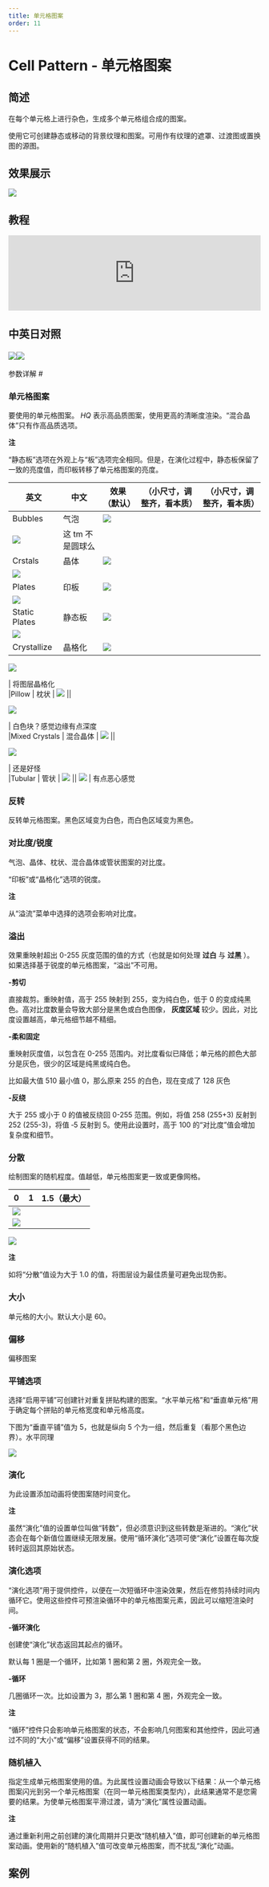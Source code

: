 ```yaml
---
title: 单元格图案
order: 11
---
```


# Cell Pattern - 单元格图案

## 简述

在每个单元格上进行杂色，生成多个单元格组合成的图案。

使用它可创建静态或移动的背景纹理和图案。可用作有纹理的遮罩、过渡图或置换图的源图。

## 效果展示

![](https://cdn.yuelili.com/20211230142734.png)

## 教程

<iframe src="https://player.bilibili.com/player.html?bvid=BV1e34y1X7Vj&page=21&high_quality=1" width="100%" allowfullscreen="allowfullscreen" frameborder="0"></iframe>

## 中英日对照

### ![](https://mir.yuelili.com/user/AE/effects/AE-Effects-Generate-Cell_Pattern.png)![](https://mir.yuelili.com/user/AE/effects/AE-Effects-Generate-Cell_Pattern_cn.png)

参数详解 #

### 单元格图案

要使用的单元格图案。 _HQ_ 表示高品质图案，使用更高的清晰度渲染。“混合晶体”只有作高品质选项。

**注**

“静态板”选项在外观上与“板”选项完全相同。但是，在演化过程中，静态板保留了一致的亮度值，而印板转移了单元格图案的亮度。

| 英文                                            | 中文             | 效果（默认）                                    | （小尺寸，调整齐，看本质） | （小尺寸，调整齐，看本质） |
| ----------------------------------------------- | ---------------- | ----------------------------------------------- | -------------------------- | -------------------------- |
| Bubbles                                         | 气泡             | ![](https://cdn.yuelili.com/20211230142209.png) |                            |
| ![](https://cdn.yuelili.com/20211230143116.png) | 这 tm 不是圆球么 |
| Crstals                                         | 晶体             | ![](https://cdn.yuelili.com/20211230142317.png) |                            |
| ![](https://cdn.yuelili.com/20211230143156.png) |
| Plates                                          | 印板             | ![](https://cdn.yuelili.com/20211230142346.png) |                            |
| ![](https://cdn.yuelili.com/20211230143245.png) |
| Static Plates                                   | 静态板           | ![](https://cdn.yuelili.com/20211230142458.png) |                            |
| ![](https://cdn.yuelili.com/20211230143305.png) |
| Crystallize                                     | 晶格化           | ![](https://cdn.yuelili.com/20211230142734.png) |                            |

![](https://cdn.yuelili.com/20211230143358.png)

| 将图层晶格化  
|Pillow | 枕状 | ![](https://cdn.yuelili.com/20211230142523.png) ||

![](https://cdn.yuelili.com/20211230143437.png)

| 白色块？感觉边缘有点深度  
|Mixed Crystals | 混合晶体 | ![](https://cdn.yuelili.com/20211230142542.png) ||

![](https://cdn.yuelili.com/20211230143519.png)

| 还是好怪  
|Tubular | 管状 | ![](https://cdn.yuelili.com/20211230142603.png) ||
![](https://cdn.yuelili.com/20211230143544.png) | 有点恶心感觉

### 反转

反转单元格图案。黑色区域变为白色，而白色区域变为黑色。

### 对比度/锐度

气泡、晶体、枕状、混合晶体或管状图案的对比度。

“印板”或“晶格化”选项的锐度。

**注**

从“溢流”菜单中选择的选项会影响对比度。

### 溢出

效果重映射超出 0-255 灰度范围的值的方式（也就是如何处理 **过白** 与 **过黑** ）。如果选择基于锐度的单元格图案，“溢出”不可用。

**-剪切**

直接裁剪。重映射值，高于 255 映射到 255，变为纯白色，低于 0 的变成纯黑色。高对比度数量会导致大部分是黑色或白色图像， **灰度区域**
较少。因此，对比度设置越高，单元格细节越不精细。

**-柔和固定**

重映射灰度值，以包含在 0-255 范围内。对比度看似已降低；单元格的颜色大部分是灰色，很少的区域是纯黑或纯白色。

比如最大值 510 最小值 0，那么原来 255 的白色，现在变成了 128 灰色

**-反绕**

大于 255 或小于 0 的值被反绕回 0-255 范围。例如，将值 258 (255+3) 反射到 252 (255-3)，将值 ‑5 反射到
5。使用此设置时，高于 100 的“对比度”值会增加复杂度和细节。

### 分散

绘制图案的随机程度。值越低，单元格图案更一致或更像网格。

| 0                                               | 1   | 1.5（最大） |
| ----------------------------------------------- | --- | ----------- |
| ![](https://cdn.yuelili.com/20211230143116.png) |
| ![](https://cdn.yuelili.com/20211230142209.png) |

![](https://cdn.yuelili.com/20211230145422.png)

**注**

如将“分散”值设为大于 1.0 的值，将图层设为最佳质量可避免出现伪影。

### 大小

单元格的大小。默认大小是 60。

### 偏移

偏移图案

### 平铺选项

选择“启用平铺”可创建针对重复拼贴构建的图案。“水平单元格”和“垂直单元格”用于确定每个拼贴的单元格宽度和单元格高度。

下图为“垂直平铺”值为 5，也就是纵向 5 个为一组，然后重复（看那个黑色边界）。水平同理

![](https://cdn.yuelili.com/20211230145630.png)

### 演化

为此设置添加动画将使图案随时间变化。

**注**

虽然“演化”值的设置单位叫做“转数”，但必须意识到这些转数是渐进的。“演化”状态会在每个新值位置继续无限发展。使用“循环演化”选项可使“演化”设置在每次旋转时返回其原始状态。

### 演化选项

“演化选项”用于提供控件，以便在一次短循环中渲染效果，然后在修剪持续时间内循环它。使用这些控件可预渲染循环中的单元格图案元素，因此可以缩短渲染时间。

**-循环演化**

创建使“演化”状态返回其起点的循环。

默认每 1 圈是一个循环，比如第 1 圈和第 2 圈，外观完全一致。

**-循环**

几圈循环一次。比如设置为 3，那么第 1 圈和第 4 圈，外观完全一致。

**注**

“循环”控件只会影响单元格图案的状态，不会影响几何图案和其他控件，因此可通过不同的“大小”或“偏移”设置获得不同的结果。

### 随机植入

指定生成单元格图案使用的值。为此属性设置动画会导致以下结果：从一个单元格图案闪光到另一个单元格图案（在同一单元格图案类型内），此结果通常不是您需要的结果。为使单元格图案平滑过渡，请为“演化”属性设置动画。

**注**

通过重新利用之前创建的演化周期并只更改“随机植入”值，即可创建新的单元格图案动画。使用新的“随机植入”值可改变单元格图案，而不扰乱“演化”动画。

## 案例
